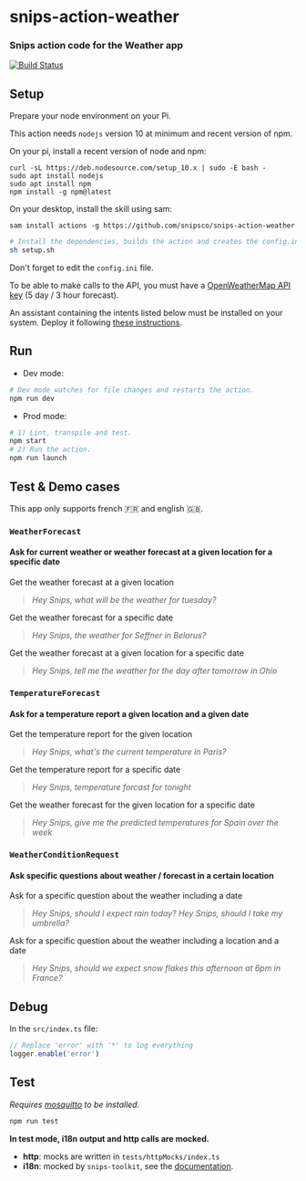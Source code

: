 # snips-action-weather

### Snips action code for the Weather app

[![Build Status](https://travis-ci.org/snipsco/snips-action-weather.svg?branch=master)](https://travis-ci.org/snipsco/snips-action-weather)

## Setup

Prepare your node environment on your Pi.

This action needs `nodejs` version 10 at minimum and recent version of npm.

On your pi, install a recent version of node and npm:

```
curl -sL https://deb.nodesource.com/setup_10.x | sudo -E bash -
sudo apt install nodejs
sudo apt install npm
npm install -g npm@latest
```

On your desktop, install the skill using sam:

```
sam install actions -g https://github.com/snipsco/snips-action-weather     
```



```sh
# Install the dependencies, builds the action and creates the config.ini file.
sh setup.sh
```

Don't forget to edit the `config.ini` file.

To be able to make calls to the API, you must have a [OpenWeatherMap API key](https://openweathermap.org/api) (5 day / 3 hour forecast).

An assistant containing the intents listed below must be installed on your system. Deploy it following [these instructions](https://docs.snips.ai/articles/console/actions/deploy-your-assistant).

## Run

- Dev mode:

```sh
# Dev mode watches for file changes and restarts the action.
npm run dev
```

- Prod mode:

```sh
# 1) Lint, transpile and test.
npm start
# 2) Run the action.
npm run launch
```

## Test & Demo cases

This app only supports french 🇫🇷 and english 🇬🇧.

### `WeatherForecast`

#### Ask for current weather or weather forecast at a given location for a specific date

Get the weather forecast at a given location
> *Hey Snips, what will be the weather for tuesday?*

Get the weather forecast for a specific date
> *Hey Snips, the weather for Seffner in Belarus?*

Get the weather forecast at a given location for a specific date
> *Hey Snips, tell me the weather for the day after tomorrow in Ohio*

### `TemperatureForecast`

#### Ask for a temperature report a given location and a given date

Get the temperature report for the given location
> *Hey Snips, what's the current temperature in Paris?*

Get the temperature report for a specific date
> *Hey Snips, temperature forcast for tonight*

Get the weather forecast for the given location for a specific date
> *Hey Snips, give me the predicted temperatures for Spain over the week*

### `WeatherConditionRequest`

#### Ask specific questions about weather / forecast in a certain location

Ask for a specific question about the weather including a date
> *Hey Snips, should I expect rain today?*
> *Hey Snips, should I take my umbrella?*

Ask for a specific question about the weather including a location and a date
> *Hey Snips, should we expect snow flakes this afternoon at 6pm in France?*

## Debug

In the `src/index.ts` file:

```js
// Replace 'error' with '*' to log everything
logger.enable('error')
```

## Test

*Requires [mosquitto](https://mosquitto.org/download/) to be installed.*

```sh
npm run test
```

**In test mode, i18n output and http calls are mocked.**

- **http**: mocks are written in `tests/httpMocks/index.ts`
- **i18n**: mocked by `snips-toolkit`, see the [documentation](https://github.com/snipsco/snips-javascript-toolkit#i18n).

